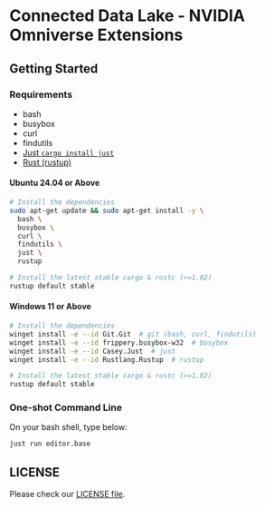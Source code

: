 # Connected Data Lake - NVIDIA Omniverse Extensions

## Getting Started

### Requirements

- bash
- busybox
- curl
- findutils
- [Just `cargo install just`](https://github.com/casey/just)
- [Rust (rustup)](https://rustup.rs/)

#### Ubuntu 24.04 or Above

```bash
# Install the dependencies
sudo apt-get update && sudo apt-get install -y \
  bash \
  busybox \
  curl \
  findutils \
  just \
  rustup

# Install the latest stable cargo & rustc (>=1.82)
rustup default stable
```

#### Windows 11 or Above

```bash
# Install the dependencies
winget install -e --id Git.Git  # git (bash, curl, findutils)
winget install -e --id frippery.busybox-w32  # busybox
winget install -e --id Casey.Just  # just
winget install -e --id Rustlang.Rustup  # rustup

# Install the latest stable cargo & rustc (>=1.82)
rustup default stable
```

### One-shot Command Line

On your bash shell, type below:

```bash
just run editor.base
```

## LICENSE

Please check our [LICENSE file](/LICENSE).
